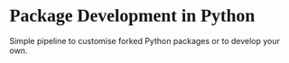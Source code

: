 ## <span style="font-family:fantasy; font-size:1.5em;">Package Development in Python</span>
Simple pipeline to customise forked Python packages or to develop your own.
